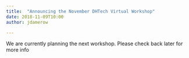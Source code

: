 ```yaml
---
title:  "Announcing the November DHTech Virtual Workshop"
date: 2018-11-09T10:00
author: jdamerow

---
```


We are currently planning the next workshop. Please check back later for more info
